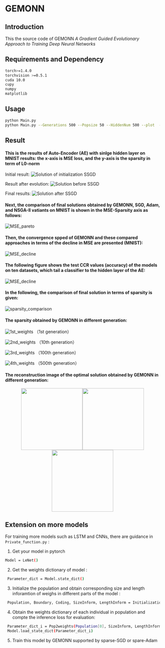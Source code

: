 # GEMONN

## Introduction
This the source code of GEMONN *A Gradient Guided Evolutionary Approach to Training Deep Neural Networks*

## Requirements and  Dependency
```bash
torch>=1.4.0
torchvision >=0.5.1
cuda 10.0
cupy
numpy
matplotlib
```
## Usage
```bash
python Main.py
python Main.py --Generations 500 --Popsize 50 --HiddenNum 500 --plot  --save --save_dir ./result
```
## Result 
 #### This is the results of Auto-Encoder (AE) with sinlge hidden layer on MNIST results: the x-axis is MSE loss, and the y-axis is the sparsity in term of L0-norm

Initial result: 
![Solution of initialization SSGD](./result/plot_initialization.png)

Result after evolution: 
![Solution before SSGD](./result/plot_499.png)

Final results:
![Solution after SSGD](./result/plot_500.png)

 #### Next, the comparison of  final solutions obtained by GEMONN, SGD, Adam, and NSGA-II vatiants on MNIST is shown in the MSE-Sparsity axis as follows:
![MSE_pareto](./result/MSE_Pareto.png)

#### Then, the convergence spped of GEMONN and these compared approaches in terms of the decline in MSE are presented (MNIST):
![MSE_decline](./result/MSE_descent.png)

#### The following figure shows the test CCR values (accuracy) of the models on ten datasets, which tail a classifier  to the hidden layer of the AE:
![MSE_decline](./result/acc_comparison.png)

 #### In the following,  the comparison of final solution in terms of sparsity is given:
 ![sparsity_comparison](./result/sparsity_comparison.png) 

 #### The sparsity obtained by GEMONN in different generation:

![1st_weights](./result/1st_weights.png) 
（1st generation）

![2nd_weights](./result/10th_weights.png)
（10th generation）

![3rd_weights](./result/100th_weights.png) 
（100th generation）

![4th_weights](./result/500th_weights.png)
（500th generation）


#### The reconstruction image of the optimal solution obtained by GEMONN in different generation:

 
 <center class="half">
    <img src="https://github.com/smartdonckey/GEMONN/blob/master/result/restruction_0.svg" width="200"/><img src="https://github.com/smartdonckey/GEMONN/blob/master/result/restruction_0.svg" width="200"/><img src="https://github.com/smartdonckey/GEMONN/blob/master/result/restruction_0.svg" width="200"/>
</center>
 



## Extension on more models
For training more models such as LSTM and CNNs, there are guidance  in  `Private_function.py` :

1) Get your model in pytorch
```bash
Model = LeNet()
```
2) Get the weights dictionary of model :
```bash
 Parameter_dict = Model.state_dict()
```
3) Initialize the population and obtain corresponding size and length inforamtion of weighs in different parts of the model :
```bash
 Population, Boundary, Coding, SizeInform, LengthInform = Initialization_Pop_(PopSize =10, Model = Model)
```
4) Obtain the weights dictionary of each individual in population and compte the inference loss for evaluation:
```bash
 Parameter_dict_i = Pop2weights(Population[0], SizeInform, LengthInform, Parameter_dict)
 Model.load_state_dict(Parameter_dict_i)
```
5) Train this model by GEMONN supported by sparse-SGD or spare-Adam



